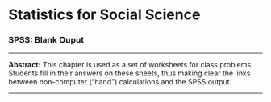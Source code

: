 # **Statistics for Social Science**

### SPSS: Blank Ouput

---

**Abstract:** This chapter is used as a set of worksheets for class problems. Students fill in their answers on these sheets, thus making clear the links between non-computer (“hand”) calculations and the SPSS output.

---
